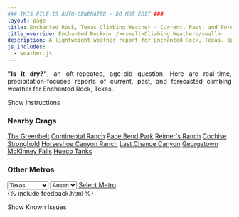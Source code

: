 ```yaml
---
### THIS FILE IS AUTO-GENERATED - DO NOT EDIT ###
layout: page
title: Enchanted Rock, Texas Climbing Weather - Current, Past, and Forecasted Report
title_override: Enchanted Rock<br /><small>Climbing Weather</small>
description: A lightweight weather report for Enchanted Rock, Texas. Optimized for slow internet connections.
js_includes:
  - weather.js
---
```


<section class="measure center lh-copy f5-ns f6 ph2 mv4" style="text-align: justify;">
<strong>"Is it dry?"</strong>, an oft-repeated, age-old question. Here are real-time,
precipitation-focused reports of current, past, and forecasted climbing weather for Enchanted Rock, Texas.
</section>

<p id="settings-toggle" class="mw5 b center tc hover-light-red black-70 pointer">Show Instructions</p>
<section id="settings" class="overflow-hidden" style="display:none;">
    <div class="mv2 ph2 center">
        <div class="fn f6 tc pv2">
            <p class="measure lh-copy center"><strong>Show/hide hourly forecasts</strong> by clicking the desired day.</p>
            <hr class="mw5 p0 mv2 o-60 b0 bt b--light-red light-red bg-light-red">
            <p class="measure lh-copy center"><strong>Current and Past conditions</strong> are measured by the nearest weather station. <strong>Forecast conditions</strong> are calculated and polled separately.</p>
            <hr class="mw5 p0 mv2 o-60 b0 bt b--light-red light-red bg-light-red">
            <p class="measure lh-copy center"><strong>Having issues?</strong> Try <a id="clear-cache" class="no-underline relative fancy-link light-red hover-light-red" href="#">clearing the local cache</a>.</p>
            <hr class="mw5 p0 mv2 o-60 b0 bt b--light-red light-red bg-light-red">
            <p class="measure lh-copy center">Weather data sourced from <a class="no-underline fancy-link relative light-red" target="_blank" href="https://www.weather.gov/documentation/services-web-api">weather.gov</a>.</p>
        </div>
    </div>
</section>
<section id="weather" data-crag="enchanted-rock-texas" class="mv4-ns mv3 ph2 center"></section>
<section id="nearby" class="tc lh-copy">
  <h3>Nearby Crags</h3>
<a class="nowrap no-underline fancy-link relative light-red mh3" href="/crags/the-greenbelt-texas-weather.html">The Greenbelt</a>
<a class="nowrap no-underline fancy-link relative light-red mh3" href="/crags/continental-ranch-texas-weather.html">Continental Ranch</a>
<a class="nowrap no-underline fancy-link relative light-red mh3" href="/crags/pace-bend-park-texas-weather.html">Pace Bend Park</a>
<a class="nowrap no-underline fancy-link relative light-red mh3" href="/crags/reimers-ranch-texas-weather.html">Reimer's Ranch</a>
<a class="nowrap no-underline fancy-link relative light-red mh3" href="/crags/cochise-stronghold-arizona-weather.html">Cochise Stronghold</a>
<a class="nowrap no-underline fancy-link relative light-red mh3" href="/crags/horseshoe-canyon-ranch-arkansas-weather.html">Horseshoe Canyon Ranch</a>
<a class="nowrap no-underline fancy-link relative light-red mh3" href="/crags/last-chance-canyon-new-mexico-weather.html">Last Chance Canyon</a>
<a class="nowrap no-underline fancy-link relative light-red mh3" href="/crags/georgetown-texas-weather.html">Georgetown</a>
<a class="nowrap no-underline fancy-link relative light-red mh3" href="/crags/mckinney-falls-texas-weather.html">McKinney Falls</a>
<a class="nowrap no-underline fancy-link relative light-red mh3" href="/crags/hueco-tanks-texas-weather.html">Hueco Tanks</a>
</section>
<section id="nearby" class="tc lh-copy">
  <h3>Other Metros</h3>
  <select class="ma1 bg-near-white pa2" id="stateSel">
    <option value="Texas" selected>Texas</option>
    <option value="Washington">Washington</option>
    <option value="Colorado">Colorado</option>
    <option value="Tennessee">Tennessee</option>
    <option value="Utah">Utah</option>
    <option value="California">California</option>
  </select>
  <select class="ma1 bg-near-white pa2" id="citySel">
    <option value="Austin" selected>Austin</option>
  </select>
  <a id="selectMetro" class="f6 link dim ph3 pv2 ma1 dib white bg-light-red" href="/crags/austin-texas-weather.html">Select Metro</a>
  <script>
    var states = [];
    states["Texas"] = "Austin"
    states["Washington"] = "Seattle"
    states["Colorado"] = "Denver"
    states["Tennessee"] = "Nashville"
    states["Utah"] = "Salt Lake City"
    states["California"] = "San Francisco|Los Angeles"
  </script>
</section>
{% include feedback.html %}
<p id="issues-toggle" class="mw5 b center tc hover-light-red black-70 pointer">Show Known Issues</p>
<section id="issues" class="overflow-hidden tc f6">
</section>

<script>
  var weekly_EWX_114_101 = {"updated":"2023-02-09T07:56:21+00:00","units":"us","forecastGenerator":"BaselineForecastGenerator","generatedAt":"2023-02-09T08:34:22+00:00","updateTime":"2023-02-09T07:56:21+00:00","validTimes":"2023-02-09T01:00:00+00:00/P7D","elevation":{"unitCode":"wmoUnit:m","value":456.8952},"periods":[{"number":1,"name":"Overnight","startTime":"2023-02-09T02:00:00-06:00","endTime":"2023-02-09T06:00:00-06:00","isDaytime":false,"temperature":37,"temperatureUnit":"F","temperatureTrend":null,"windSpeed":"5 to 10 mph","windDirection":"SW","icon":"https://api.weather.gov/icons/land/night/skc?size=medium","shortForecast":"Clear","detailedForecast":"Clear, with a low around 37. Southwest wind 5 to 10 mph, with gusts as high as 20 mph."},{"number":2,"name":"Thursday","startTime":"2023-02-09T06:00:00-06:00","endTime":"2023-02-09T18:00:00-06:00","isDaytime":true,"temperature":70,"temperatureUnit":"F","temperatureTrend":null,"windSpeed":"10 to 15 mph","windDirection":"W","icon":"https://api.weather.gov/icons/land/day/few?size=medium","shortForecast":"Sunny","detailedForecast":"Sunny, with a high near 70. West wind 10 to 15 mph, with gusts as high as 30 mph."},{"number":3,"name":"Thursday Night","startTime":"2023-02-09T18:00:00-06:00","endTime":"2023-02-10T06:00:00-06:00","isDaytime":false,"temperature":37,"temperatureUnit":"F","temperatureTrend":null,"windSpeed":"10 to 20 mph","windDirection":"NNW","icon":"https://api.weather.gov/icons/land/night/few?size=medium","shortForecast":"Mostly Clear","detailedForecast":"Mostly clear, with a low around 37. North northwest wind 10 to 20 mph, with gusts as high as 35 mph."},{"number":4,"name":"Friday","startTime":"2023-02-10T06:00:00-06:00","endTime":"2023-02-10T18:00:00-06:00","isDaytime":true,"temperature":51,"temperatureUnit":"F","temperatureTrend":null,"windSpeed":"15 to 20 mph","windDirection":"NNW","icon":"https://api.weather.gov/icons/land/day/few?size=medium","shortForecast":"Sunny","detailedForecast":"Sunny, with a high near 51. North northwest wind 15 to 20 mph, with gusts as high as 35 mph."},{"number":5,"name":"Friday Night","startTime":"2023-02-10T18:00:00-06:00","endTime":"2023-02-11T06:00:00-06:00","isDaytime":false,"temperature":29,"temperatureUnit":"F","temperatureTrend":null,"windSpeed":"5 to 20 mph","windDirection":"NW","icon":"https://api.weather.gov/icons/land/night/few?size=medium","shortForecast":"Mostly Clear","detailedForecast":"Mostly clear, with a low around 29. Northwest wind 5 to 20 mph, with gusts as high as 30 mph."},{"number":6,"name":"Saturday","startTime":"2023-02-11T06:00:00-06:00","endTime":"2023-02-11T18:00:00-06:00","isDaytime":true,"temperature":57,"temperatureUnit":"F","temperatureTrend":null,"windSpeed":"5 to 10 mph","windDirection":"N","icon":"https://api.weather.gov/icons/land/day/few?size=medium","shortForecast":"Sunny","detailedForecast":"Sunny, with a high near 57. North wind 5 to 10 mph."},{"number":7,"name":"Saturday Night","startTime":"2023-02-11T18:00:00-06:00","endTime":"2023-02-12T06:00:00-06:00","isDaytime":false,"temperature":36,"temperatureUnit":"F","temperatureTrend":null,"windSpeed":"10 mph","windDirection":"SSE","icon":"https://api.weather.gov/icons/land/night/sct?size=medium","shortForecast":"Partly Cloudy","detailedForecast":"Partly cloudy, with a low around 36. South southeast wind around 10 mph."},{"number":8,"name":"Sunday","startTime":"2023-02-12T06:00:00-06:00","endTime":"2023-02-12T18:00:00-06:00","isDaytime":true,"temperature":58,"temperatureUnit":"F","temperatureTrend":null,"windSpeed":"10 to 15 mph","windDirection":"S","icon":"https://api.weather.gov/icons/land/day/bkn?size=medium","shortForecast":"Partly Sunny","detailedForecast":"Partly sunny, with a high near 58. South wind 10 to 15 mph, with gusts as high as 25 mph."},{"number":9,"name":"Sunday Night","startTime":"2023-02-12T18:00:00-06:00","endTime":"2023-02-13T06:00:00-06:00","isDaytime":false,"temperature":47,"temperatureUnit":"F","temperatureTrend":null,"windSpeed":"15 to 20 mph","windDirection":"S","icon":"https://api.weather.gov/icons/land/night/bkn/rain_showers,20?size=medium","shortForecast":"Mostly Cloudy then Slight Chance Rain Showers","detailedForecast":"A slight chance of rain showers after midnight. Mostly cloudy, with a low around 47. South wind 15 to 20 mph, with gusts as high as 30 mph. Chance of precipitation is 20%."},{"number":10,"name":"Monday","startTime":"2023-02-13T06:00:00-06:00","endTime":"2023-02-13T18:00:00-06:00","isDaytime":true,"temperature":63,"temperatureUnit":"F","temperatureTrend":null,"windSpeed":"15 to 20 mph","windDirection":"S","icon":"https://api.weather.gov/icons/land/day/rain_showers,40/rain_showers,50?size=medium","shortForecast":"Chance Rain Showers","detailedForecast":"A chance of rain showers. Cloudy, with a high near 63. Chance of precipitation is 50%."},{"number":11,"name":"Monday Night","startTime":"2023-02-13T18:00:00-06:00","endTime":"2023-02-14T06:00:00-06:00","isDaytime":false,"temperature":47,"temperatureUnit":"F","temperatureTrend":null,"windSpeed":"15 mph","windDirection":"SW","icon":"https://api.weather.gov/icons/land/night/tsra,50/tsra,60?size=medium","shortForecast":"Showers And Thunderstorms Likely","detailedForecast":"Showers and thunderstorms likely. Mostly cloudy, with a low around 47. Chance of precipitation is 60%."},{"number":12,"name":"Tuesday","startTime":"2023-02-14T06:00:00-06:00","endTime":"2023-02-14T18:00:00-06:00","isDaytime":true,"temperature":63,"temperatureUnit":"F","temperatureTrend":null,"windSpeed":"15 to 20 mph","windDirection":"W","icon":"https://api.weather.gov/icons/land/day/rain_showers,30/rain_showers,20?size=medium","shortForecast":"Chance Rain Showers","detailedForecast":"A chance of rain showers. Mostly sunny, with a high near 63. Chance of precipitation is 30%."},{"number":13,"name":"Tuesday Night","startTime":"2023-02-14T18:00:00-06:00","endTime":"2023-02-15T06:00:00-06:00","isDaytime":false,"temperature":47,"temperatureUnit":"F","temperatureTrend":null,"windSpeed":"15 mph","windDirection":"SW","icon":"https://api.weather.gov/icons/land/night/few?size=medium","shortForecast":"Mostly Clear","detailedForecast":"Mostly clear, with a low around 47."},{"number":14,"name":"Wednesday","startTime":"2023-02-15T06:00:00-06:00","endTime":"2023-02-15T18:00:00-06:00","isDaytime":true,"temperature":69,"temperatureUnit":"F","temperatureTrend":null,"windSpeed":"15 to 20 mph","windDirection":"SSW","icon":"https://api.weather.gov/icons/land/day/few?size=medium","shortForecast":"Sunny","detailedForecast":"Sunny, with a high near 69."}]}
  var hourly_EWX_114_101 = {"@context":["https://geojson.org/geojson-ld/geojson-context.jsonld",{"@version":"1.1","wx":"https://api.weather.gov/ontology#","geo":"http://www.opengis.net/ont/geosparql#","unit":"http://codes.wmo.int/common/unit/","@vocab":"https://api.weather.gov/ontology#"}],"type":"Feature","geometry":{"type":"Polygon","coordinates":[[[-98.8398392,30.5088871],[-98.8390921,30.486163899999998],[-98.8127231,30.486805299999997],[-98.8134651,30.509528699999997],[-98.8398392,30.5088871]]]},"properties":{"updated":"2023-02-09T07:56:21+00:00","units":"us","forecastGenerator":"HourlyForecastGenerator","generatedAt":"2023-02-09T08:34:23+00:00","updateTime":"2023-02-09T07:56:21+00:00","validTimes":"2023-02-09T01:00:00+00:00/P7D","elevation":{"unitCode":"wmoUnit:m","value":456.8952},"periods":[{"number":1,"name":"","startTime":"2023-02-09T02:00:00-06:00","endTime":"2023-02-09T03:00:00-06:00","isDaytime":false,"temperature":39,"temperatureUnit":"F","temperatureTrend":null,"windSpeed":"5 mph","windDirection":"SW","icon":"https://api.weather.gov/icons/land/night/skc?size=small","shortForecast":"Clear","detailedForecast":""},{"number":2,"name":"","startTime":"2023-02-09T03:00:00-06:00","endTime":"2023-02-09T04:00:00-06:00","isDaytime":false,"temperature":37,"temperatureUnit":"F","temperatureTrend":null,"windSpeed":"5 mph","windDirection":"SW","icon":"https://api.weather.gov/icons/land/night/skc?size=small","shortForecast":"Clear","detailedForecast":""},{"number":3,"name":"","startTime":"2023-02-09T04:00:00-06:00","endTime":"2023-02-09T05:00:00-06:00","isDaytime":false,"temperature":37,"temperatureUnit":"F","temperatureTrend":null,"windSpeed":"10 mph","windDirection":"SW","icon":"https://api.weather.gov/icons/land/night/skc?size=small","shortForecast":"Clear","detailedForecast":""},{"number":4,"name":"","startTime":"2023-02-09T05:00:00-06:00","endTime":"2023-02-09T06:00:00-06:00","isDaytime":false,"temperature":39,"temperatureUnit":"F","temperatureTrend":null,"windSpeed":"10 mph","windDirection":"SW","icon":"https://api.weather.gov/icons/land/night/skc?size=small","shortForecast":"Clear","detailedForecast":""},{"number":5,"name":"","startTime":"2023-02-09T06:00:00-06:00","endTime":"2023-02-09T07:00:00-06:00","isDaytime":true,"temperature":39,"temperatureUnit":"F","temperatureTrend":null,"windSpeed":"10 mph","windDirection":"SW","icon":"https://api.weather.gov/icons/land/day/skc?size=small","shortForecast":"Sunny","detailedForecast":""},{"number":6,"name":"","startTime":"2023-02-09T07:00:00-06:00","endTime":"2023-02-09T08:00:00-06:00","isDaytime":true,"temperature":38,"temperatureUnit":"F","temperatureTrend":null,"windSpeed":"10 mph","windDirection":"SW","icon":"https://api.weather.gov/icons/land/day/skc?size=small","shortForecast":"Sunny","detailedForecast":""},{"number":7,"name":"","startTime":"2023-02-09T08:00:00-06:00","endTime":"2023-02-09T09:00:00-06:00","isDaytime":true,"temperature":40,"temperatureUnit":"F","temperatureTrend":null,"windSpeed":"10 mph","windDirection":"SW","icon":"https://api.weather.gov/icons/land/day/skc?size=small","shortForecast":"Sunny","detailedForecast":""},{"number":8,"name":"","startTime":"2023-02-09T09:00:00-06:00","endTime":"2023-02-09T10:00:00-06:00","isDaytime":true,"temperature":48,"temperatureUnit":"F","temperatureTrend":null,"windSpeed":"10 mph","windDirection":"SW","icon":"https://api.weather.gov/icons/land/day/skc?size=small","shortForecast":"Sunny","detailedForecast":""},{"number":9,"name":"","startTime":"2023-02-09T10:00:00-06:00","endTime":"2023-02-09T11:00:00-06:00","isDaytime":true,"temperature":55,"temperatureUnit":"F","temperatureTrend":null,"windSpeed":"10 mph","windDirection":"SW","icon":"https://api.weather.gov/icons/land/day/skc?size=small","shortForecast":"Sunny","detailedForecast":""},{"number":10,"name":"","startTime":"2023-02-09T11:00:00-06:00","endTime":"2023-02-09T12:00:00-06:00","isDaytime":true,"temperature":59,"temperatureUnit":"F","temperatureTrend":null,"windSpeed":"15 mph","windDirection":"WSW","icon":"https://api.weather.gov/icons/land/day/skc?size=small","shortForecast":"Sunny","detailedForecast":""},{"number":11,"name":"","startTime":"2023-02-09T12:00:00-06:00","endTime":"2023-02-09T13:00:00-06:00","isDaytime":true,"temperature":64,"temperatureUnit":"F","temperatureTrend":null,"windSpeed":"15 mph","windDirection":"WSW","icon":"https://api.weather.gov/icons/land/day/few?size=small","shortForecast":"Sunny","detailedForecast":""},{"number":12,"name":"","startTime":"2023-02-09T13:00:00-06:00","endTime":"2023-02-09T14:00:00-06:00","isDaytime":true,"temperature":67,"temperatureUnit":"F","temperatureTrend":null,"windSpeed":"15 mph","windDirection":"W","icon":"https://api.weather.gov/icons/land/day/skc?size=small","shortForecast":"Sunny","detailedForecast":""},{"number":13,"name":"","startTime":"2023-02-09T14:00:00-06:00","endTime":"2023-02-09T15:00:00-06:00","isDaytime":true,"temperature":68,"temperatureUnit":"F","temperatureTrend":null,"windSpeed":"15 mph","windDirection":"W","icon":"https://api.weather.gov/icons/land/day/skc?size=small","shortForecast":"Sunny","detailedForecast":""},{"number":14,"name":"","startTime":"2023-02-09T15:00:00-06:00","endTime":"2023-02-09T16:00:00-06:00","isDaytime":true,"temperature":70,"temperatureUnit":"F","temperatureTrend":null,"windSpeed":"15 mph","windDirection":"W","icon":"https://api.weather.gov/icons/land/day/few?size=small","shortForecast":"Sunny","detailedForecast":""},{"number":15,"name":"","startTime":"2023-02-09T16:00:00-06:00","endTime":"2023-02-09T17:00:00-06:00","isDaytime":true,"temperature":68,"temperatureUnit":"F","temperatureTrend":null,"windSpeed":"10 mph","windDirection":"WNW","icon":"https://api.weather.gov/icons/land/day/few?size=small","shortForecast":"Sunny","detailedForecast":""},{"number":16,"name":"","startTime":"2023-02-09T17:00:00-06:00","endTime":"2023-02-09T18:00:00-06:00","isDaytime":true,"temperature":67,"temperatureUnit":"F","temperatureTrend":null,"windSpeed":"10 mph","windDirection":"WNW","icon":"https://api.weather.gov/icons/land/day/skc?size=small","shortForecast":"Sunny","detailedForecast":""},{"number":17,"name":"","startTime":"2023-02-09T18:00:00-06:00","endTime":"2023-02-09T19:00:00-06:00","isDaytime":false,"temperature":64,"temperatureUnit":"F","temperatureTrend":null,"windSpeed":"10 mph","windDirection":"NNW","icon":"https://api.weather.gov/icons/land/night/few?size=small","shortForecast":"Mostly Clear","detailedForecast":""},{"number":18,"name":"","startTime":"2023-02-09T19:00:00-06:00","endTime":"2023-02-09T20:00:00-06:00","isDaytime":false,"temperature":57,"temperatureUnit":"F","temperatureTrend":null,"windSpeed":"15 mph","windDirection":"NNW","icon":"https://api.weather.gov/icons/land/night/few?size=small","shortForecast":"Mostly Clear","detailedForecast":""},{"number":19,"name":"","startTime":"2023-02-09T20:00:00-06:00","endTime":"2023-02-09T21:00:00-06:00","isDaytime":false,"temperature":53,"temperatureUnit":"F","temperatureTrend":null,"windSpeed":"15 mph","windDirection":"NNW","icon":"https://api.weather.gov/icons/land/night/few?size=small","shortForecast":"Mostly Clear","detailedForecast":""},{"number":20,"name":"","startTime":"2023-02-09T21:00:00-06:00","endTime":"2023-02-09T22:00:00-06:00","isDaytime":false,"temperature":50,"temperatureUnit":"F","temperatureTrend":null,"windSpeed":"15 mph","windDirection":"N","icon":"https://api.weather.gov/icons/land/night/few?size=small","shortForecast":"Mostly Clear","detailedForecast":""},{"number":21,"name":"","startTime":"2023-02-09T22:00:00-06:00","endTime":"2023-02-09T23:00:00-06:00","isDaytime":false,"temperature":48,"temperatureUnit":"F","temperatureTrend":null,"windSpeed":"15 mph","windDirection":"N","icon":"https://api.weather.gov/icons/land/night/few?size=small","shortForecast":"Mostly Clear","detailedForecast":""},{"number":22,"name":"","startTime":"2023-02-09T23:00:00-06:00","endTime":"2023-02-10T00:00:00-06:00","isDaytime":false,"temperature":46,"temperatureUnit":"F","temperatureTrend":null,"windSpeed":"15 mph","windDirection":"NNW","icon":"https://api.weather.gov/icons/land/night/few?size=small","shortForecast":"Mostly Clear","detailedForecast":""},{"number":23,"name":"","startTime":"2023-02-10T00:00:00-06:00","endTime":"2023-02-10T01:00:00-06:00","isDaytime":false,"temperature":45,"temperatureUnit":"F","temperatureTrend":null,"windSpeed":"15 mph","windDirection":"NNW","icon":"https://api.weather.gov/icons/land/night/few?size=small","shortForecast":"Mostly Clear","detailedForecast":""},{"number":24,"name":"","startTime":"2023-02-10T01:00:00-06:00","endTime":"2023-02-10T02:00:00-06:00","isDaytime":false,"temperature":44,"temperatureUnit":"F","temperatureTrend":null,"windSpeed":"15 mph","windDirection":"NNW","icon":"https://api.weather.gov/icons/land/night/few?size=small","shortForecast":"Mostly Clear","detailedForecast":""},{"number":25,"name":"","startTime":"2023-02-10T02:00:00-06:00","endTime":"2023-02-10T03:00:00-06:00","isDaytime":false,"temperature":43,"temperatureUnit":"F","temperatureTrend":null,"windSpeed":"15 mph","windDirection":"NNW","icon":"https://api.weather.gov/icons/land/night/few?size=small","shortForecast":"Mostly Clear","detailedForecast":""},{"number":26,"name":"","startTime":"2023-02-10T03:00:00-06:00","endTime":"2023-02-10T04:00:00-06:00","isDaytime":false,"temperature":40,"temperatureUnit":"F","temperatureTrend":null,"windSpeed":"15 mph","windDirection":"NNW","icon":"https://api.weather.gov/icons/land/night/few?size=small","shortForecast":"Mostly Clear","detailedForecast":""},{"number":27,"name":"","startTime":"2023-02-10T04:00:00-06:00","endTime":"2023-02-10T05:00:00-06:00","isDaytime":false,"temperature":39,"temperatureUnit":"F","temperatureTrend":null,"windSpeed":"15 mph","windDirection":"NNW","icon":"https://api.weather.gov/icons/land/night/few?size=small","shortForecast":"Mostly Clear","detailedForecast":""},{"number":28,"name":"","startTime":"2023-02-10T05:00:00-06:00","endTime":"2023-02-10T06:00:00-06:00","isDaytime":false,"temperature":39,"temperatureUnit":"F","temperatureTrend":null,"windSpeed":"20 mph","windDirection":"NNW","icon":"https://api.weather.gov/icons/land/night/few?size=small","shortForecast":"Mostly Clear","detailedForecast":""},{"number":29,"name":"","startTime":"2023-02-10T06:00:00-06:00","endTime":"2023-02-10T07:00:00-06:00","isDaytime":true,"temperature":38,"temperatureUnit":"F","temperatureTrend":null,"windSpeed":"15 mph","windDirection":"NNW","icon":"https://api.weather.gov/icons/land/day/few?size=small","shortForecast":"Sunny","detailedForecast":""},{"number":30,"name":"","startTime":"2023-02-10T07:00:00-06:00","endTime":"2023-02-10T08:00:00-06:00","isDaytime":true,"temperature":37,"temperatureUnit":"F","temperatureTrend":null,"windSpeed":"20 mph","windDirection":"NNW","icon":"https://api.weather.gov/icons/land/day/few?size=small","shortForecast":"Sunny","detailedForecast":""},{"number":31,"name":"","startTime":"2023-02-10T08:00:00-06:00","endTime":"2023-02-10T09:00:00-06:00","isDaytime":true,"temperature":39,"temperatureUnit":"F","temperatureTrend":null,"windSpeed":"20 mph","windDirection":"NNW","icon":"https://api.weather.gov/icons/land/day/few?size=small","shortForecast":"Sunny","detailedForecast":""},{"number":32,"name":"","startTime":"2023-02-10T09:00:00-06:00","endTime":"2023-02-10T10:00:00-06:00","isDaytime":true,"temperature":41,"temperatureUnit":"F","temperatureTrend":null,"windSpeed":"20 mph","windDirection":"NNW","icon":"https://api.weather.gov/icons/land/day/few?size=small","shortForecast":"Sunny","detailedForecast":""},{"number":33,"name":"","startTime":"2023-02-10T10:00:00-06:00","endTime":"2023-02-10T11:00:00-06:00","isDaytime":true,"temperature":43,"temperatureUnit":"F","temperatureTrend":null,"windSpeed":"20 mph","windDirection":"NNW","icon":"https://api.weather.gov/icons/land/day/few?size=small","shortForecast":"Sunny","detailedForecast":""},{"number":34,"name":"","startTime":"2023-02-10T11:00:00-06:00","endTime":"2023-02-10T12:00:00-06:00","isDaytime":true,"temperature":45,"temperatureUnit":"F","temperatureTrend":null,"windSpeed":"20 mph","windDirection":"NNW","icon":"https://api.weather.gov/icons/land/day/few?size=small","shortForecast":"Sunny","detailedForecast":""},{"number":35,"name":"","startTime":"2023-02-10T12:00:00-06:00","endTime":"2023-02-10T13:00:00-06:00","isDaytime":true,"temperature":46,"temperatureUnit":"F","temperatureTrend":null,"windSpeed":"20 mph","windDirection":"NNW","icon":"https://api.weather.gov/icons/land/day/few?size=small","shortForecast":"Sunny","detailedForecast":""},{"number":36,"name":"","startTime":"2023-02-10T13:00:00-06:00","endTime":"2023-02-10T14:00:00-06:00","isDaytime":true,"temperature":48,"temperatureUnit":"F","temperatureTrend":null,"windSpeed":"20 mph","windDirection":"NNW","icon":"https://api.weather.gov/icons/land/day/few?size=small","shortForecast":"Sunny","detailedForecast":""},{"number":37,"name":"","startTime":"2023-02-10T14:00:00-06:00","endTime":"2023-02-10T15:00:00-06:00","isDaytime":true,"temperature":49,"temperatureUnit":"F","temperatureTrend":null,"windSpeed":"20 mph","windDirection":"NNW","icon":"https://api.weather.gov/icons/land/day/few?size=small","shortForecast":"Sunny","detailedForecast":""},{"number":38,"name":"","startTime":"2023-02-10T15:00:00-06:00","endTime":"2023-02-10T16:00:00-06:00","isDaytime":true,"temperature":51,"temperatureUnit":"F","temperatureTrend":null,"windSpeed":"20 mph","windDirection":"NNW","icon":"https://api.weather.gov/icons/land/day/few?size=small","shortForecast":"Sunny","detailedForecast":""},{"number":39,"name":"","startTime":"2023-02-10T16:00:00-06:00","endTime":"2023-02-10T17:00:00-06:00","isDaytime":true,"temperature":50,"temperatureUnit":"F","temperatureTrend":null,"windSpeed":"20 mph","windDirection":"NNW","icon":"https://api.weather.gov/icons/land/day/few?size=small","shortForecast":"Sunny","detailedForecast":""},{"number":40,"name":"","startTime":"2023-02-10T17:00:00-06:00","endTime":"2023-02-10T18:00:00-06:00","isDaytime":true,"temperature":49,"temperatureUnit":"F","temperatureTrend":null,"windSpeed":"20 mph","windDirection":"NNW","icon":"https://api.weather.gov/icons/land/day/few?size=small","shortForecast":"Sunny","detailedForecast":""},{"number":41,"name":"","startTime":"2023-02-10T18:00:00-06:00","endTime":"2023-02-10T19:00:00-06:00","isDaytime":false,"temperature":48,"temperatureUnit":"F","temperatureTrend":null,"windSpeed":"20 mph","windDirection":"NNW","icon":"https://api.weather.gov/icons/land/night/few?size=small","shortForecast":"Mostly Clear","detailedForecast":""},{"number":42,"name":"","startTime":"2023-02-10T19:00:00-06:00","endTime":"2023-02-10T20:00:00-06:00","isDaytime":false,"temperature":46,"temperatureUnit":"F","temperatureTrend":null,"windSpeed":"15 mph","windDirection":"NNW","icon":"https://api.weather.gov/icons/land/night/few?size=small","shortForecast":"Mostly Clear","detailedForecast":""},{"number":43,"name":"","startTime":"2023-02-10T20:00:00-06:00","endTime":"2023-02-10T21:00:00-06:00","isDaytime":false,"temperature":43,"temperatureUnit":"F","temperatureTrend":null,"windSpeed":"15 mph","windDirection":"NNW","icon":"https://api.weather.gov/icons/land/night/few?size=small","shortForecast":"Mostly Clear","detailedForecast":""},{"number":44,"name":"","startTime":"2023-02-10T21:00:00-06:00","endTime":"2023-02-10T22:00:00-06:00","isDaytime":false,"temperature":40,"temperatureUnit":"F","temperatureTrend":null,"windSpeed":"15 mph","windDirection":"NNW","icon":"https://api.weather.gov/icons/land/night/few?size=small","shortForecast":"Mostly Clear","detailedForecast":""},{"number":45,"name":"","startTime":"2023-02-10T22:00:00-06:00","endTime":"2023-02-10T23:00:00-06:00","isDaytime":false,"temperature":39,"temperatureUnit":"F","temperatureTrend":null,"windSpeed":"15 mph","windDirection":"NNW","icon":"https://api.weather.gov/icons/land/night/few?size=small","shortForecast":"Mostly Clear","detailedForecast":""},{"number":46,"name":"","startTime":"2023-02-10T23:00:00-06:00","endTime":"2023-02-11T00:00:00-06:00","isDaytime":false,"temperature":38,"temperatureUnit":"F","temperatureTrend":null,"windSpeed":"10 mph","windDirection":"NNW","icon":"https://api.weather.gov/icons/land/night/few?size=small","shortForecast":"Mostly Clear","detailedForecast":""},{"number":47,"name":"","startTime":"2023-02-11T00:00:00-06:00","endTime":"2023-02-11T01:00:00-06:00","isDaytime":false,"temperature":37,"temperatureUnit":"F","temperatureTrend":null,"windSpeed":"10 mph","windDirection":"NW","icon":"https://api.weather.gov/icons/land/night/few?size=small","shortForecast":"Mostly Clear","detailedForecast":""},{"number":48,"name":"","startTime":"2023-02-11T01:00:00-06:00","endTime":"2023-02-11T02:00:00-06:00","isDaytime":false,"temperature":36,"temperatureUnit":"F","temperatureTrend":null,"windSpeed":"10 mph","windDirection":"NW","icon":"https://api.weather.gov/icons/land/night/few?size=small","shortForecast":"Mostly Clear","detailedForecast":""},{"number":49,"name":"","startTime":"2023-02-11T02:00:00-06:00","endTime":"2023-02-11T03:00:00-06:00","isDaytime":false,"temperature":35,"temperatureUnit":"F","temperatureTrend":null,"windSpeed":"5 mph","windDirection":"NW","icon":"https://api.weather.gov/icons/land/night/few?size=small","shortForecast":"Mostly Clear","detailedForecast":""},{"number":50,"name":"","startTime":"2023-02-11T03:00:00-06:00","endTime":"2023-02-11T04:00:00-06:00","isDaytime":false,"temperature":34,"temperatureUnit":"F","temperatureTrend":null,"windSpeed":"5 mph","windDirection":"NW","icon":"https://api.weather.gov/icons/land/night/few?size=small","shortForecast":"Mostly Clear","detailedForecast":""},{"number":51,"name":"","startTime":"2023-02-11T04:00:00-06:00","endTime":"2023-02-11T05:00:00-06:00","isDaytime":false,"temperature":32,"temperatureUnit":"F","temperatureTrend":null,"windSpeed":"5 mph","windDirection":"NW","icon":"https://api.weather.gov/icons/land/night/few?size=small","shortForecast":"Mostly Clear","detailedForecast":""},{"number":52,"name":"","startTime":"2023-02-11T05:00:00-06:00","endTime":"2023-02-11T06:00:00-06:00","isDaytime":false,"temperature":31,"temperatureUnit":"F","temperatureTrend":null,"windSpeed":"5 mph","windDirection":"NW","icon":"https://api.weather.gov/icons/land/night/few?size=small","shortForecast":"Mostly Clear","detailedForecast":""},{"number":53,"name":"","startTime":"2023-02-11T06:00:00-06:00","endTime":"2023-02-11T07:00:00-06:00","isDaytime":true,"temperature":31,"temperatureUnit":"F","temperatureTrend":null,"windSpeed":"5 mph","windDirection":"NW","icon":"https://api.weather.gov/icons/land/day/few?size=small","shortForecast":"Sunny","detailedForecast":""},{"number":54,"name":"","startTime":"2023-02-11T07:00:00-06:00","endTime":"2023-02-11T08:00:00-06:00","isDaytime":true,"temperature":33,"temperatureUnit":"F","temperatureTrend":null,"windSpeed":"5 mph","windDirection":"NW","icon":"https://api.weather.gov/icons/land/day/few?size=small","shortForecast":"Sunny","detailedForecast":""},{"number":55,"name":"","startTime":"2023-02-11T08:00:00-06:00","endTime":"2023-02-11T09:00:00-06:00","isDaytime":true,"temperature":36,"temperatureUnit":"F","temperatureTrend":null,"windSpeed":"5 mph","windDirection":"NW","icon":"https://api.weather.gov/icons/land/day/few?size=small","shortForecast":"Sunny","detailedForecast":""},{"number":56,"name":"","startTime":"2023-02-11T09:00:00-06:00","endTime":"2023-02-11T10:00:00-06:00","isDaytime":true,"temperature":39,"temperatureUnit":"F","temperatureTrend":null,"windSpeed":"5 mph","windDirection":"NW","icon":"https://api.weather.gov/icons/land/day/few?size=small","shortForecast":"Sunny","detailedForecast":""},{"number":57,"name":"","startTime":"2023-02-11T10:00:00-06:00","endTime":"2023-02-11T11:00:00-06:00","isDaytime":true,"temperature":42,"temperatureUnit":"F","temperatureTrend":null,"windSpeed":"10 mph","windDirection":"NNW","icon":"https://api.weather.gov/icons/land/day/few?size=small","shortForecast":"Sunny","detailedForecast":""},{"number":58,"name":"","startTime":"2023-02-11T11:00:00-06:00","endTime":"2023-02-11T12:00:00-06:00","isDaytime":true,"temperature":46,"temperatureUnit":"F","temperatureTrend":null,"windSpeed":"10 mph","windDirection":"NNW","icon":"https://api.weather.gov/icons/land/day/few?size=small","shortForecast":"Sunny","detailedForecast":""},{"number":59,"name":"","startTime":"2023-02-11T12:00:00-06:00","endTime":"2023-02-11T13:00:00-06:00","isDaytime":true,"temperature":49,"temperatureUnit":"F","temperatureTrend":null,"windSpeed":"10 mph","windDirection":"N","icon":"https://api.weather.gov/icons/land/day/few?size=small","shortForecast":"Sunny","detailedForecast":""},{"number":60,"name":"","startTime":"2023-02-11T13:00:00-06:00","endTime":"2023-02-11T14:00:00-06:00","isDaytime":true,"temperature":51,"temperatureUnit":"F","temperatureTrend":null,"windSpeed":"10 mph","windDirection":"N","icon":"https://api.weather.gov/icons/land/day/few?size=small","shortForecast":"Sunny","detailedForecast":""},{"number":61,"name":"","startTime":"2023-02-11T14:00:00-06:00","endTime":"2023-02-11T15:00:00-06:00","isDaytime":true,"temperature":53,"temperatureUnit":"F","temperatureTrend":null,"windSpeed":"10 mph","windDirection":"N","icon":"https://api.weather.gov/icons/land/day/few?size=small","shortForecast":"Sunny","detailedForecast":""},{"number":62,"name":"","startTime":"2023-02-11T15:00:00-06:00","endTime":"2023-02-11T16:00:00-06:00","isDaytime":true,"temperature":54,"temperatureUnit":"F","temperatureTrend":null,"windSpeed":"10 mph","windDirection":"NNE","icon":"https://api.weather.gov/icons/land/day/few?size=small","shortForecast":"Sunny","detailedForecast":""},{"number":63,"name":"","startTime":"2023-02-11T16:00:00-06:00","endTime":"2023-02-11T17:00:00-06:00","isDaytime":true,"temperature":54,"temperatureUnit":"F","temperatureTrend":null,"windSpeed":"10 mph","windDirection":"NE","icon":"https://api.weather.gov/icons/land/day/few?size=small","shortForecast":"Sunny","detailedForecast":""},{"number":64,"name":"","startTime":"2023-02-11T17:00:00-06:00","endTime":"2023-02-11T18:00:00-06:00","isDaytime":true,"temperature":53,"temperatureUnit":"F","temperatureTrend":null,"windSpeed":"10 mph","windDirection":"ESE","icon":"https://api.weather.gov/icons/land/day/few?size=small","shortForecast":"Sunny","detailedForecast":""},{"number":65,"name":"","startTime":"2023-02-11T18:00:00-06:00","endTime":"2023-02-11T19:00:00-06:00","isDaytime":false,"temperature":51,"temperatureUnit":"F","temperatureTrend":null,"windSpeed":"10 mph","windDirection":"SE","icon":"https://api.weather.gov/icons/land/night/few?size=small","shortForecast":"Mostly Clear","detailedForecast":""},{"number":66,"name":"","startTime":"2023-02-11T19:00:00-06:00","endTime":"2023-02-11T20:00:00-06:00","isDaytime":false,"temperature":48,"temperatureUnit":"F","temperatureTrend":null,"windSpeed":"10 mph","windDirection":"SSE","icon":"https://api.weather.gov/icons/land/night/few?size=small","shortForecast":"Mostly Clear","detailedForecast":""},{"number":67,"name":"","startTime":"2023-02-11T20:00:00-06:00","endTime":"2023-02-11T21:00:00-06:00","isDaytime":false,"temperature":45,"temperatureUnit":"F","temperatureTrend":null,"windSpeed":"10 mph","windDirection":"SSE","icon":"https://api.weather.gov/icons/land/night/few?size=small","shortForecast":"Mostly Clear","detailedForecast":""},{"number":68,"name":"","startTime":"2023-02-11T21:00:00-06:00","endTime":"2023-02-11T22:00:00-06:00","isDaytime":false,"temperature":42,"temperatureUnit":"F","temperatureTrend":null,"windSpeed":"10 mph","windDirection":"S","icon":"https://api.weather.gov/icons/land/night/sct?size=small","shortForecast":"Partly Cloudy","detailedForecast":""},{"number":69,"name":"","startTime":"2023-02-11T22:00:00-06:00","endTime":"2023-02-11T23:00:00-06:00","isDaytime":false,"temperature":40,"temperatureUnit":"F","temperatureTrend":null,"windSpeed":"10 mph","windDirection":"S","icon":"https://api.weather.gov/icons/land/night/sct?size=small","shortForecast":"Partly Cloudy","detailedForecast":""},{"number":70,"name":"","startTime":"2023-02-11T23:00:00-06:00","endTime":"2023-02-12T00:00:00-06:00","isDaytime":false,"temperature":40,"temperatureUnit":"F","temperatureTrend":null,"windSpeed":"10 mph","windDirection":"S","icon":"https://api.weather.gov/icons/land/night/sct?size=small","shortForecast":"Partly Cloudy","detailedForecast":""},{"number":71,"name":"","startTime":"2023-02-12T00:00:00-06:00","endTime":"2023-02-12T01:00:00-06:00","isDaytime":false,"temperature":39,"temperatureUnit":"F","temperatureTrend":null,"windSpeed":"10 mph","windDirection":"S","icon":"https://api.weather.gov/icons/land/night/sct?size=small","shortForecast":"Partly Cloudy","detailedForecast":""},{"number":72,"name":"","startTime":"2023-02-12T01:00:00-06:00","endTime":"2023-02-12T02:00:00-06:00","isDaytime":false,"temperature":39,"temperatureUnit":"F","temperatureTrend":null,"windSpeed":"10 mph","windDirection":"S","icon":"https://api.weather.gov/icons/land/night/sct?size=small","shortForecast":"Partly Cloudy","detailedForecast":""},{"number":73,"name":"","startTime":"2023-02-12T02:00:00-06:00","endTime":"2023-02-12T03:00:00-06:00","isDaytime":false,"temperature":38,"temperatureUnit":"F","temperatureTrend":null,"windSpeed":"10 mph","windDirection":"S","icon":"https://api.weather.gov/icons/land/night/sct?size=small","shortForecast":"Partly Cloudy","detailedForecast":""},{"number":74,"name":"","startTime":"2023-02-12T03:00:00-06:00","endTime":"2023-02-12T04:00:00-06:00","isDaytime":false,"temperature":38,"temperatureUnit":"F","temperatureTrend":null,"windSpeed":"10 mph","windDirection":"S","icon":"https://api.weather.gov/icons/land/night/sct?size=small","shortForecast":"Partly Cloudy","detailedForecast":""},{"number":75,"name":"","startTime":"2023-02-12T04:00:00-06:00","endTime":"2023-02-12T05:00:00-06:00","isDaytime":false,"temperature":37,"temperatureUnit":"F","temperatureTrend":null,"windSpeed":"10 mph","windDirection":"S","icon":"https://api.weather.gov/icons/land/night/sct?size=small","shortForecast":"Partly Cloudy","detailedForecast":""},{"number":76,"name":"","startTime":"2023-02-12T05:00:00-06:00","endTime":"2023-02-12T06:00:00-06:00","isDaytime":false,"temperature":37,"temperatureUnit":"F","temperatureTrend":null,"windSpeed":"10 mph","windDirection":"S","icon":"https://api.weather.gov/icons/land/night/sct?size=small","shortForecast":"Partly Cloudy","detailedForecast":""},{"number":77,"name":"","startTime":"2023-02-12T06:00:00-06:00","endTime":"2023-02-12T07:00:00-06:00","isDaytime":true,"temperature":37,"temperatureUnit":"F","temperatureTrend":null,"windSpeed":"10 mph","windDirection":"S","icon":"https://api.weather.gov/icons/land/day/sct?size=small","shortForecast":"Mostly Sunny","detailedForecast":""},{"number":78,"name":"","startTime":"2023-02-12T07:00:00-06:00","endTime":"2023-02-12T08:00:00-06:00","isDaytime":true,"temperature":39,"temperatureUnit":"F","temperatureTrend":null,"windSpeed":"10 mph","windDirection":"S","icon":"https://api.weather.gov/icons/land/day/sct?size=small","shortForecast":"Mostly Sunny","detailedForecast":""},{"number":79,"name":"","startTime":"2023-02-12T08:00:00-06:00","endTime":"2023-02-12T09:00:00-06:00","isDaytime":true,"temperature":41,"temperatureUnit":"F","temperatureTrend":null,"windSpeed":"10 mph","windDirection":"S","icon":"https://api.weather.gov/icons/land/day/sct?size=small","shortForecast":"Mostly Sunny","detailedForecast":""},{"number":80,"name":"","startTime":"2023-02-12T09:00:00-06:00","endTime":"2023-02-12T10:00:00-06:00","isDaytime":true,"temperature":44,"temperatureUnit":"F","temperatureTrend":null,"windSpeed":"10 mph","windDirection":"S","icon":"https://api.weather.gov/icons/land/day/sct?size=small","shortForecast":"Mostly Sunny","detailedForecast":""},{"number":81,"name":"","startTime":"2023-02-12T10:00:00-06:00","endTime":"2023-02-12T11:00:00-06:00","isDaytime":true,"temperature":47,"temperatureUnit":"F","temperatureTrend":null,"windSpeed":"15 mph","windDirection":"S","icon":"https://api.weather.gov/icons/land/day/sct?size=small","shortForecast":"Mostly Sunny","detailedForecast":""},{"number":82,"name":"","startTime":"2023-02-12T11:00:00-06:00","endTime":"2023-02-12T12:00:00-06:00","isDaytime":true,"temperature":50,"temperatureUnit":"F","temperatureTrend":null,"windSpeed":"15 mph","windDirection":"S","icon":"https://api.weather.gov/icons/land/day/sct?size=small","shortForecast":"Mostly Sunny","detailedForecast":""},{"number":83,"name":"","startTime":"2023-02-12T12:00:00-06:00","endTime":"2023-02-12T13:00:00-06:00","isDaytime":true,"temperature":53,"temperatureUnit":"F","temperatureTrend":null,"windSpeed":"15 mph","windDirection":"S","icon":"https://api.weather.gov/icons/land/day/sct?size=small","shortForecast":"Mostly Sunny","detailedForecast":""},{"number":84,"name":"","startTime":"2023-02-12T13:00:00-06:00","endTime":"2023-02-12T14:00:00-06:00","isDaytime":true,"temperature":55,"temperatureUnit":"F","temperatureTrend":null,"windSpeed":"15 mph","windDirection":"S","icon":"https://api.weather.gov/icons/land/day/bkn?size=small","shortForecast":"Partly Sunny","detailedForecast":""},{"number":85,"name":"","startTime":"2023-02-12T14:00:00-06:00","endTime":"2023-02-12T15:00:00-06:00","isDaytime":true,"temperature":56,"temperatureUnit":"F","temperatureTrend":null,"windSpeed":"15 mph","windDirection":"S","icon":"https://api.weather.gov/icons/land/day/bkn?size=small","shortForecast":"Partly Sunny","detailedForecast":""},{"number":86,"name":"","startTime":"2023-02-12T15:00:00-06:00","endTime":"2023-02-12T16:00:00-06:00","isDaytime":true,"temperature":56,"temperatureUnit":"F","temperatureTrend":null,"windSpeed":"15 mph","windDirection":"S","icon":"https://api.weather.gov/icons/land/day/bkn?size=small","shortForecast":"Mostly Cloudy","detailedForecast":""},{"number":87,"name":"","startTime":"2023-02-12T16:00:00-06:00","endTime":"2023-02-12T17:00:00-06:00","isDaytime":true,"temperature":56,"temperatureUnit":"F","temperatureTrend":null,"windSpeed":"15 mph","windDirection":"S","icon":"https://api.weather.gov/icons/land/day/bkn?size=small","shortForecast":"Mostly Cloudy","detailedForecast":""},{"number":88,"name":"","startTime":"2023-02-12T17:00:00-06:00","endTime":"2023-02-12T18:00:00-06:00","isDaytime":true,"temperature":55,"temperatureUnit":"F","temperatureTrend":null,"windSpeed":"15 mph","windDirection":"S","icon":"https://api.weather.gov/icons/land/day/bkn?size=small","shortForecast":"Mostly Cloudy","detailedForecast":""},{"number":89,"name":"","startTime":"2023-02-12T18:00:00-06:00","endTime":"2023-02-12T19:00:00-06:00","isDaytime":false,"temperature":54,"temperatureUnit":"F","temperatureTrend":null,"windSpeed":"15 mph","windDirection":"S","icon":"https://api.weather.gov/icons/land/night/bkn?size=small","shortForecast":"Mostly Cloudy","detailedForecast":""},{"number":90,"name":"","startTime":"2023-02-12T19:00:00-06:00","endTime":"2023-02-12T20:00:00-06:00","isDaytime":false,"temperature":52,"temperatureUnit":"F","temperatureTrend":null,"windSpeed":"15 mph","windDirection":"S","icon":"https://api.weather.gov/icons/land/night/bkn?size=small","shortForecast":"Mostly Cloudy","detailedForecast":""},{"number":91,"name":"","startTime":"2023-02-12T20:00:00-06:00","endTime":"2023-02-12T21:00:00-06:00","isDaytime":false,"temperature":50,"temperatureUnit":"F","temperatureTrend":null,"windSpeed":"15 mph","windDirection":"S","icon":"https://api.weather.gov/icons/land/night/bkn?size=small","shortForecast":"Mostly Cloudy","detailedForecast":""},{"number":92,"name":"","startTime":"2023-02-12T21:00:00-06:00","endTime":"2023-02-12T22:00:00-06:00","isDaytime":false,"temperature":49,"temperatureUnit":"F","temperatureTrend":null,"windSpeed":"15 mph","windDirection":"S","icon":"https://api.weather.gov/icons/land/night/bkn?size=small","shortForecast":"Mostly Cloudy","detailedForecast":""},{"number":93,"name":"","startTime":"2023-02-12T22:00:00-06:00","endTime":"2023-02-12T23:00:00-06:00","isDaytime":false,"temperature":49,"temperatureUnit":"F","temperatureTrend":null,"windSpeed":"15 mph","windDirection":"S","icon":"https://api.weather.gov/icons/land/night/bkn?size=small","shortForecast":"Mostly Cloudy","detailedForecast":""},{"number":94,"name":"","startTime":"2023-02-12T23:00:00-06:00","endTime":"2023-02-13T00:00:00-06:00","isDaytime":false,"temperature":49,"temperatureUnit":"F","temperatureTrend":null,"windSpeed":"15 mph","windDirection":"S","icon":"https://api.weather.gov/icons/land/night/bkn?size=small","shortForecast":"Mostly Cloudy","detailedForecast":""},{"number":95,"name":"","startTime":"2023-02-13T00:00:00-06:00","endTime":"2023-02-13T01:00:00-06:00","isDaytime":false,"temperature":49,"temperatureUnit":"F","temperatureTrend":null,"windSpeed":"20 mph","windDirection":"S","icon":"https://api.weather.gov/icons/land/night/rain_showers?size=small","shortForecast":"Slight Chance Rain Showers","detailedForecast":""},{"number":96,"name":"","startTime":"2023-02-13T01:00:00-06:00","endTime":"2023-02-13T02:00:00-06:00","isDaytime":false,"temperature":49,"temperatureUnit":"F","temperatureTrend":null,"windSpeed":"20 mph","windDirection":"S","icon":"https://api.weather.gov/icons/land/night/rain_showers?size=small","shortForecast":"Slight Chance Rain Showers","detailedForecast":""},{"number":97,"name":"","startTime":"2023-02-13T02:00:00-06:00","endTime":"2023-02-13T03:00:00-06:00","isDaytime":false,"temperature":50,"temperatureUnit":"F","temperatureTrend":null,"windSpeed":"20 mph","windDirection":"S","icon":"https://api.weather.gov/icons/land/night/rain_showers?size=small","shortForecast":"Slight Chance Rain Showers","detailedForecast":""},{"number":98,"name":"","startTime":"2023-02-13T03:00:00-06:00","endTime":"2023-02-13T04:00:00-06:00","isDaytime":false,"temperature":50,"temperatureUnit":"F","temperatureTrend":null,"windSpeed":"20 mph","windDirection":"S","icon":"https://api.weather.gov/icons/land/night/rain_showers?size=small","shortForecast":"Slight Chance Rain Showers","detailedForecast":""},{"number":99,"name":"","startTime":"2023-02-13T04:00:00-06:00","endTime":"2023-02-13T05:00:00-06:00","isDaytime":false,"temperature":50,"temperatureUnit":"F","temperatureTrend":null,"windSpeed":"20 mph","windDirection":"S","icon":"https://api.weather.gov/icons/land/night/rain_showers?size=small","shortForecast":"Slight Chance Rain Showers","detailedForecast":""},{"number":100,"name":"","startTime":"2023-02-13T05:00:00-06:00","endTime":"2023-02-13T06:00:00-06:00","isDaytime":false,"temperature":50,"temperatureUnit":"F","temperatureTrend":null,"windSpeed":"15 mph","windDirection":"S","icon":"https://api.weather.gov/icons/land/night/rain_showers?size=small","shortForecast":"Slight Chance Rain Showers","detailedForecast":""},{"number":101,"name":"","startTime":"2023-02-13T06:00:00-06:00","endTime":"2023-02-13T07:00:00-06:00","isDaytime":true,"temperature":50,"temperatureUnit":"F","temperatureTrend":null,"windSpeed":"15 mph","windDirection":"S","icon":"https://api.weather.gov/icons/land/day/rain_showers?size=small","shortForecast":"Chance Rain Showers","detailedForecast":""},{"number":102,"name":"","startTime":"2023-02-13T07:00:00-06:00","endTime":"2023-02-13T08:00:00-06:00","isDaytime":true,"temperature":51,"temperatureUnit":"F","temperatureTrend":null,"windSpeed":"15 mph","windDirection":"S","icon":"https://api.weather.gov/icons/land/day/rain_showers?size=small","shortForecast":"Chance Rain Showers","detailedForecast":""},{"number":103,"name":"","startTime":"2023-02-13T08:00:00-06:00","endTime":"2023-02-13T09:00:00-06:00","isDaytime":true,"temperature":52,"temperatureUnit":"F","temperatureTrend":null,"windSpeed":"15 mph","windDirection":"S","icon":"https://api.weather.gov/icons/land/day/rain_showers?size=small","shortForecast":"Chance Rain Showers","detailedForecast":""},{"number":104,"name":"","startTime":"2023-02-13T09:00:00-06:00","endTime":"2023-02-13T10:00:00-06:00","isDaytime":true,"temperature":54,"temperatureUnit":"F","temperatureTrend":null,"windSpeed":"15 mph","windDirection":"S","icon":"https://api.weather.gov/icons/land/day/rain_showers?size=small","shortForecast":"Chance Rain Showers","detailedForecast":""},{"number":105,"name":"","startTime":"2023-02-13T10:00:00-06:00","endTime":"2023-02-13T11:00:00-06:00","isDaytime":true,"temperature":56,"temperatureUnit":"F","temperatureTrend":null,"windSpeed":"15 mph","windDirection":"S","icon":"https://api.weather.gov/icons/land/day/rain_showers?size=small","shortForecast":"Chance Rain Showers","detailedForecast":""},{"number":106,"name":"","startTime":"2023-02-13T11:00:00-06:00","endTime":"2023-02-13T12:00:00-06:00","isDaytime":true,"temperature":58,"temperatureUnit":"F","temperatureTrend":null,"windSpeed":"20 mph","windDirection":"S","icon":"https://api.weather.gov/icons/land/day/rain_showers?size=small","shortForecast":"Chance Rain Showers","detailedForecast":""},{"number":107,"name":"","startTime":"2023-02-13T12:00:00-06:00","endTime":"2023-02-13T13:00:00-06:00","isDaytime":true,"temperature":59,"temperatureUnit":"F","temperatureTrend":null,"windSpeed":"20 mph","windDirection":"S","icon":"https://api.weather.gov/icons/land/day/rain_showers?size=small","shortForecast":"Chance Rain Showers","detailedForecast":""},{"number":108,"name":"","startTime":"2023-02-13T13:00:00-06:00","endTime":"2023-02-13T14:00:00-06:00","isDaytime":true,"temperature":60,"temperatureUnit":"F","temperatureTrend":null,"windSpeed":"20 mph","windDirection":"S","icon":"https://api.weather.gov/icons/land/day/rain_showers?size=small","shortForecast":"Chance Rain Showers","detailedForecast":""},{"number":109,"name":"","startTime":"2023-02-13T14:00:00-06:00","endTime":"2023-02-13T15:00:00-06:00","isDaytime":true,"temperature":61,"temperatureUnit":"F","temperatureTrend":null,"windSpeed":"20 mph","windDirection":"S","icon":"https://api.weather.gov/icons/land/day/rain_showers?size=small","shortForecast":"Chance Rain Showers","detailedForecast":""},{"number":110,"name":"","startTime":"2023-02-13T15:00:00-06:00","endTime":"2023-02-13T16:00:00-06:00","isDaytime":true,"temperature":61,"temperatureUnit":"F","temperatureTrend":null,"windSpeed":"20 mph","windDirection":"S","icon":"https://api.weather.gov/icons/land/day/rain_showers?size=small","shortForecast":"Chance Rain Showers","detailedForecast":""},{"number":111,"name":"","startTime":"2023-02-13T16:00:00-06:00","endTime":"2023-02-13T17:00:00-06:00","isDaytime":true,"temperature":61,"temperatureUnit":"F","temperatureTrend":null,"windSpeed":"15 mph","windDirection":"S","icon":"https://api.weather.gov/icons/land/day/rain_showers?size=small","shortForecast":"Chance Rain Showers","detailedForecast":""},{"number":112,"name":"","startTime":"2023-02-13T17:00:00-06:00","endTime":"2023-02-13T18:00:00-06:00","isDaytime":true,"temperature":61,"temperatureUnit":"F","temperatureTrend":null,"windSpeed":"15 mph","windDirection":"S","icon":"https://api.weather.gov/icons/land/day/rain_showers?size=small","shortForecast":"Chance Rain Showers","detailedForecast":""},{"number":113,"name":"","startTime":"2023-02-13T18:00:00-06:00","endTime":"2023-02-13T19:00:00-06:00","isDaytime":false,"temperature":60,"temperatureUnit":"F","temperatureTrend":null,"windSpeed":"15 mph","windDirection":"S","icon":"https://api.weather.gov/icons/land/night/tsra?size=small","shortForecast":"Chance Showers And Thunderstorms","detailedForecast":""},{"number":114,"name":"","startTime":"2023-02-13T19:00:00-06:00","endTime":"2023-02-13T20:00:00-06:00","isDaytime":false,"temperature":58,"temperatureUnit":"F","temperatureTrend":null,"windSpeed":"15 mph","windDirection":"S","icon":"https://api.weather.gov/icons/land/night/tsra?size=small","shortForecast":"Chance Showers And Thunderstorms","detailedForecast":""},{"number":115,"name":"","startTime":"2023-02-13T20:00:00-06:00","endTime":"2023-02-13T21:00:00-06:00","isDaytime":false,"temperature":57,"temperatureUnit":"F","temperatureTrend":null,"windSpeed":"15 mph","windDirection":"S","icon":"https://api.weather.gov/icons/land/night/tsra?size=small","shortForecast":"Chance Showers And Thunderstorms","detailedForecast":""},{"number":116,"name":"","startTime":"2023-02-13T21:00:00-06:00","endTime":"2023-02-13T22:00:00-06:00","isDaytime":false,"temperature":55,"temperatureUnit":"F","temperatureTrend":null,"windSpeed":"15 mph","windDirection":"S","icon":"https://api.weather.gov/icons/land/night/tsra?size=small","shortForecast":"Chance Showers And Thunderstorms","detailedForecast":""},{"number":117,"name":"","startTime":"2023-02-13T22:00:00-06:00","endTime":"2023-02-13T23:00:00-06:00","isDaytime":false,"temperature":54,"temperatureUnit":"F","temperatureTrend":null,"windSpeed":"15 mph","windDirection":"S","icon":"https://api.weather.gov/icons/land/night/tsra?size=small","shortForecast":"Chance Showers And Thunderstorms","detailedForecast":""},{"number":118,"name":"","startTime":"2023-02-13T23:00:00-06:00","endTime":"2023-02-14T00:00:00-06:00","isDaytime":false,"temperature":54,"temperatureUnit":"F","temperatureTrend":null,"windSpeed":"15 mph","windDirection":"S","icon":"https://api.weather.gov/icons/land/night/tsra?size=small","shortForecast":"Chance Showers And Thunderstorms","detailedForecast":""},{"number":119,"name":"","startTime":"2023-02-14T00:00:00-06:00","endTime":"2023-02-14T01:00:00-06:00","isDaytime":false,"temperature":53,"temperatureUnit":"F","temperatureTrend":null,"windSpeed":"15 mph","windDirection":"SSW","icon":"https://api.weather.gov/icons/land/night/rain_showers?size=small","shortForecast":"Rain Showers Likely","detailedForecast":""},{"number":120,"name":"","startTime":"2023-02-14T01:00:00-06:00","endTime":"2023-02-14T02:00:00-06:00","isDaytime":false,"temperature":52,"temperatureUnit":"F","temperatureTrend":null,"windSpeed":"15 mph","windDirection":"SW","icon":"https://api.weather.gov/icons/land/night/rain_showers?size=small","shortForecast":"Rain Showers Likely","detailedForecast":""},{"number":121,"name":"","startTime":"2023-02-14T02:00:00-06:00","endTime":"2023-02-14T03:00:00-06:00","isDaytime":false,"temperature":51,"temperatureUnit":"F","temperatureTrend":null,"windSpeed":"15 mph","windDirection":"WSW","icon":"https://api.weather.gov/icons/land/night/rain_showers?size=small","shortForecast":"Rain Showers Likely","detailedForecast":""},{"number":122,"name":"","startTime":"2023-02-14T03:00:00-06:00","endTime":"2023-02-14T04:00:00-06:00","isDaytime":false,"temperature":50,"temperatureUnit":"F","temperatureTrend":null,"windSpeed":"15 mph","windDirection":"W","icon":"https://api.weather.gov/icons/land/night/rain_showers?size=small","shortForecast":"Rain Showers Likely","detailedForecast":""},{"number":123,"name":"","startTime":"2023-02-14T04:00:00-06:00","endTime":"2023-02-14T05:00:00-06:00","isDaytime":false,"temperature":49,"temperatureUnit":"F","temperatureTrend":null,"windSpeed":"15 mph","windDirection":"W","icon":"https://api.weather.gov/icons/land/night/rain_showers?size=small","shortForecast":"Rain Showers Likely","detailedForecast":""},{"number":124,"name":"","startTime":"2023-02-14T05:00:00-06:00","endTime":"2023-02-14T06:00:00-06:00","isDaytime":false,"temperature":48,"temperatureUnit":"F","temperatureTrend":null,"windSpeed":"15 mph","windDirection":"W","icon":"https://api.weather.gov/icons/land/night/rain_showers?size=small","shortForecast":"Rain Showers Likely","detailedForecast":""},{"number":125,"name":"","startTime":"2023-02-14T06:00:00-06:00","endTime":"2023-02-14T07:00:00-06:00","isDaytime":true,"temperature":48,"temperatureUnit":"F","temperatureTrend":null,"windSpeed":"15 mph","windDirection":"W","icon":"https://api.weather.gov/icons/land/day/rain_showers?size=small","shortForecast":"Chance Rain Showers","detailedForecast":""},{"number":126,"name":"","startTime":"2023-02-14T07:00:00-06:00","endTime":"2023-02-14T08:00:00-06:00","isDaytime":true,"temperature":48,"temperatureUnit":"F","temperatureTrend":null,"windSpeed":"15 mph","windDirection":"W","icon":"https://api.weather.gov/icons/land/day/rain_showers?size=small","shortForecast":"Chance Rain Showers","detailedForecast":""},{"number":127,"name":"","startTime":"2023-02-14T08:00:00-06:00","endTime":"2023-02-14T09:00:00-06:00","isDaytime":true,"temperature":49,"temperatureUnit":"F","temperatureTrend":null,"windSpeed":"20 mph","windDirection":"W","icon":"https://api.weather.gov/icons/land/day/rain_showers?size=small","shortForecast":"Chance Rain Showers","detailedForecast":""},{"number":128,"name":"","startTime":"2023-02-14T09:00:00-06:00","endTime":"2023-02-14T10:00:00-06:00","isDaytime":true,"temperature":51,"temperatureUnit":"F","temperatureTrend":null,"windSpeed":"20 mph","windDirection":"W","icon":"https://api.weather.gov/icons/land/day/rain_showers?size=small","shortForecast":"Chance Rain Showers","detailedForecast":""},{"number":129,"name":"","startTime":"2023-02-14T10:00:00-06:00","endTime":"2023-02-14T11:00:00-06:00","isDaytime":true,"temperature":53,"temperatureUnit":"F","temperatureTrend":null,"windSpeed":"20 mph","windDirection":"W","icon":"https://api.weather.gov/icons/land/day/rain_showers?size=small","shortForecast":"Chance Rain Showers","detailedForecast":""},{"number":130,"name":"","startTime":"2023-02-14T11:00:00-06:00","endTime":"2023-02-14T12:00:00-06:00","isDaytime":true,"temperature":55,"temperatureUnit":"F","temperatureTrend":null,"windSpeed":"20 mph","windDirection":"W","icon":"https://api.weather.gov/icons/land/day/rain_showers?size=small","shortForecast":"Chance Rain Showers","detailedForecast":""},{"number":131,"name":"","startTime":"2023-02-14T12:00:00-06:00","endTime":"2023-02-14T13:00:00-06:00","isDaytime":true,"temperature":57,"temperatureUnit":"F","temperatureTrend":null,"windSpeed":"20 mph","windDirection":"W","icon":"https://api.weather.gov/icons/land/day/rain_showers?size=small","shortForecast":"Slight Chance Rain Showers","detailedForecast":""},{"number":132,"name":"","startTime":"2023-02-14T13:00:00-06:00","endTime":"2023-02-14T14:00:00-06:00","isDaytime":true,"temperature":59,"temperatureUnit":"F","temperatureTrend":null,"windSpeed":"20 mph","windDirection":"W","icon":"https://api.weather.gov/icons/land/day/rain_showers?size=small","shortForecast":"Slight Chance Rain Showers","detailedForecast":""},{"number":133,"name":"","startTime":"2023-02-14T14:00:00-06:00","endTime":"2023-02-14T15:00:00-06:00","isDaytime":true,"temperature":61,"temperatureUnit":"F","temperatureTrend":null,"windSpeed":"20 mph","windDirection":"W","icon":"https://api.weather.gov/icons/land/day/rain_showers?size=small","shortForecast":"Slight Chance Rain Showers","detailedForecast":""},{"number":134,"name":"","startTime":"2023-02-14T15:00:00-06:00","endTime":"2023-02-14T16:00:00-06:00","isDaytime":true,"temperature":62,"temperatureUnit":"F","temperatureTrend":null,"windSpeed":"20 mph","windDirection":"W","icon":"https://api.weather.gov/icons/land/day/rain_showers?size=small","shortForecast":"Slight Chance Rain Showers","detailedForecast":""},{"number":135,"name":"","startTime":"2023-02-14T16:00:00-06:00","endTime":"2023-02-14T17:00:00-06:00","isDaytime":true,"temperature":62,"temperatureUnit":"F","temperatureTrend":null,"windSpeed":"15 mph","windDirection":"W","icon":"https://api.weather.gov/icons/land/day/rain_showers?size=small","shortForecast":"Slight Chance Rain Showers","detailedForecast":""},{"number":136,"name":"","startTime":"2023-02-14T17:00:00-06:00","endTime":"2023-02-14T18:00:00-06:00","isDaytime":true,"temperature":62,"temperatureUnit":"F","temperatureTrend":null,"windSpeed":"15 mph","windDirection":"W","icon":"https://api.weather.gov/icons/land/day/rain_showers?size=small","shortForecast":"Slight Chance Rain Showers","detailedForecast":""},{"number":137,"name":"","startTime":"2023-02-14T18:00:00-06:00","endTime":"2023-02-14T19:00:00-06:00","isDaytime":false,"temperature":60,"temperatureUnit":"F","temperatureTrend":null,"windSpeed":"15 mph","windDirection":"W","icon":"https://api.weather.gov/icons/land/night/few?size=small","shortForecast":"Mostly Clear","detailedForecast":""},{"number":138,"name":"","startTime":"2023-02-14T19:00:00-06:00","endTime":"2023-02-14T20:00:00-06:00","isDaytime":false,"temperature":57,"temperatureUnit":"F","temperatureTrend":null,"windSpeed":"15 mph","windDirection":"WSW","icon":"https://api.weather.gov/icons/land/night/few?size=small","shortForecast":"Mostly Clear","detailedForecast":""},{"number":139,"name":"","startTime":"2023-02-14T20:00:00-06:00","endTime":"2023-02-14T21:00:00-06:00","isDaytime":false,"temperature":55,"temperatureUnit":"F","temperatureTrend":null,"windSpeed":"15 mph","windDirection":"WSW","icon":"https://api.weather.gov/icons/land/night/few?size=small","shortForecast":"Mostly Clear","detailedForecast":""},{"number":140,"name":"","startTime":"2023-02-14T21:00:00-06:00","endTime":"2023-02-14T22:00:00-06:00","isDaytime":false,"temperature":52,"temperatureUnit":"F","temperatureTrend":null,"windSpeed":"15 mph","windDirection":"SW","icon":"https://api.weather.gov/icons/land/night/few?size=small","shortForecast":"Mostly Clear","detailedForecast":""},{"number":141,"name":"","startTime":"2023-02-14T22:00:00-06:00","endTime":"2023-02-14T23:00:00-06:00","isDaytime":false,"temperature":51,"temperatureUnit":"F","temperatureTrend":null,"windSpeed":"15 mph","windDirection":"SW","icon":"https://api.weather.gov/icons/land/night/few?size=small","shortForecast":"Mostly Clear","detailedForecast":""},{"number":142,"name":"","startTime":"2023-02-14T23:00:00-06:00","endTime":"2023-02-15T00:00:00-06:00","isDaytime":false,"temperature":50,"temperatureUnit":"F","temperatureTrend":null,"windSpeed":"15 mph","windDirection":"SW","icon":"https://api.weather.gov/icons/land/night/few?size=small","shortForecast":"Mostly Clear","detailedForecast":""},{"number":143,"name":"","startTime":"2023-02-15T00:00:00-06:00","endTime":"2023-02-15T01:00:00-06:00","isDaytime":false,"temperature":50,"temperatureUnit":"F","temperatureTrend":null,"windSpeed":"15 mph","windDirection":"SW","icon":"https://api.weather.gov/icons/land/night/few?size=small","shortForecast":"Mostly Clear","detailedForecast":""},{"number":144,"name":"","startTime":"2023-02-15T01:00:00-06:00","endTime":"2023-02-15T02:00:00-06:00","isDaytime":false,"temperature":50,"temperatureUnit":"F","temperatureTrend":null,"windSpeed":"15 mph","windDirection":"SW","icon":"https://api.weather.gov/icons/land/night/few?size=small","shortForecast":"Mostly Clear","detailedForecast":""},{"number":145,"name":"","startTime":"2023-02-15T02:00:00-06:00","endTime":"2023-02-15T03:00:00-06:00","isDaytime":false,"temperature":49,"temperatureUnit":"F","temperatureTrend":null,"windSpeed":"15 mph","windDirection":"SW","icon":"https://api.weather.gov/icons/land/night/sct?size=small","shortForecast":"Partly Cloudy","detailedForecast":""},{"number":146,"name":"","startTime":"2023-02-15T03:00:00-06:00","endTime":"2023-02-15T04:00:00-06:00","isDaytime":false,"temperature":49,"temperatureUnit":"F","temperatureTrend":null,"windSpeed":"15 mph","windDirection":"SW","icon":"https://api.weather.gov/icons/land/night/sct?size=small","shortForecast":"Partly Cloudy","detailedForecast":""},{"number":147,"name":"","startTime":"2023-02-15T04:00:00-06:00","endTime":"2023-02-15T05:00:00-06:00","isDaytime":false,"temperature":48,"temperatureUnit":"F","temperatureTrend":null,"windSpeed":"15 mph","windDirection":"SW","icon":"https://api.weather.gov/icons/land/night/sct?size=small","shortForecast":"Partly Cloudy","detailedForecast":""},{"number":148,"name":"","startTime":"2023-02-15T05:00:00-06:00","endTime":"2023-02-15T06:00:00-06:00","isDaytime":false,"temperature":48,"temperatureUnit":"F","temperatureTrend":null,"windSpeed":"15 mph","windDirection":"SSW","icon":"https://api.weather.gov/icons/land/night/sct?size=small","shortForecast":"Partly Cloudy","detailedForecast":""},{"number":149,"name":"","startTime":"2023-02-15T06:00:00-06:00","endTime":"2023-02-15T07:00:00-06:00","isDaytime":true,"temperature":48,"temperatureUnit":"F","temperatureTrend":null,"windSpeed":"15 mph","windDirection":"SSW","icon":"https://api.weather.gov/icons/land/day/few?size=small","shortForecast":"Sunny","detailedForecast":""},{"number":150,"name":"","startTime":"2023-02-15T07:00:00-06:00","endTime":"2023-02-15T08:00:00-06:00","isDaytime":true,"temperature":49,"temperatureUnit":"F","temperatureTrend":null,"windSpeed":"15 mph","windDirection":"SSW","icon":"https://api.weather.gov/icons/land/day/few?size=small","shortForecast":"Sunny","detailedForecast":""},{"number":151,"name":"","startTime":"2023-02-15T08:00:00-06:00","endTime":"2023-02-15T09:00:00-06:00","isDaytime":true,"temperature":51,"temperatureUnit":"F","temperatureTrend":null,"windSpeed":"15 mph","windDirection":"SSW","icon":"https://api.weather.gov/icons/land/day/few?size=small","shortForecast":"Sunny","detailedForecast":""},{"number":152,"name":"","startTime":"2023-02-15T09:00:00-06:00","endTime":"2023-02-15T10:00:00-06:00","isDaytime":true,"temperature":54,"temperatureUnit":"F","temperatureTrend":null,"windSpeed":"15 mph","windDirection":"SSW","icon":"https://api.weather.gov/icons/land/day/few?size=small","shortForecast":"Sunny","detailedForecast":""},{"number":153,"name":"","startTime":"2023-02-15T10:00:00-06:00","endTime":"2023-02-15T11:00:00-06:00","isDaytime":true,"temperature":57,"temperatureUnit":"F","temperatureTrend":null,"windSpeed":"15 mph","windDirection":"SSW","icon":"https://api.weather.gov/icons/land/day/few?size=small","shortForecast":"Sunny","detailedForecast":""},{"number":154,"name":"","startTime":"2023-02-15T11:00:00-06:00","endTime":"2023-02-15T12:00:00-06:00","isDaytime":true,"temperature":61,"temperatureUnit":"F","temperatureTrend":null,"windSpeed":"15 mph","windDirection":"SW","icon":"https://api.weather.gov/icons/land/day/few?size=small","shortForecast":"Sunny","detailedForecast":""},{"number":155,"name":"","startTime":"2023-02-15T12:00:00-06:00","endTime":"2023-02-15T13:00:00-06:00","isDaytime":true,"temperature":64,"temperatureUnit":"F","temperatureTrend":null,"windSpeed":"20 mph","windDirection":"SW","icon":"https://api.weather.gov/icons/land/day/few?size=small","shortForecast":"Sunny","detailedForecast":""},{"number":156,"name":"","startTime":"2023-02-15T13:00:00-06:00","endTime":"2023-02-15T14:00:00-06:00","isDaytime":true,"temperature":66,"temperatureUnit":"F","temperatureTrend":null,"windSpeed":"20 mph","windDirection":"SW","icon":"https://api.weather.gov/icons/land/day/few?size=small","shortForecast":"Sunny","detailedForecast":""}]}}
  var crags_config = [
  {
    "name": "Enchanted Rock",
    "note": "Granite, so the exposed areas dry fast.",
    "mountainProject": "https://www.mountainproject.com/area/105855196/enchanted-rock-state-natural-area",
    "station": "KT82",
    "office": "EWX/114,101",
    "coordinates": [
      -98.821,
      30.503
    ]
  }
]</script>
